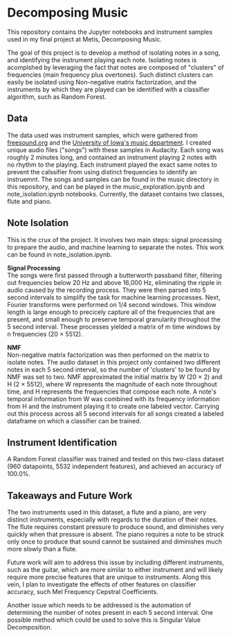 # Decomposing Music

This repository contains the Jupyter notebooks and instrument samples used in my final project at Metis, Decomposing Music.

The goal of this project is to develop a method of isolating notes in a song, and identifying the instrument playing each note. Isolating  notes is acomplshed by leveraging the fact that notes are composed of "clusters" of frequencies (main frequency plus overtones). Such distinct clusters can easily be isolated using Non-negative matrix factorization, and the instruments by which they are played can be identified with a classifier algorithm, such as Random Forest.

## Data
The data used was instrument samples, which were gathered from [freesound.org](https://www.freesound.org/) and the [University of Iowa's music department](http://theremin.music.uiowa.edu/MISpiano.html). I created unique audio files ("songs") with these samples in Audacity. Each song was roughly 2 minutes long, and contained an instrument playing 2 notes with no rhythm to the playing. Each instrument played the exact same notes to prevent the calssifier from using distinct frequencies to identify an instruemnt. The songs and samples can be found in the music directory in this repository, and can be played in the music_exploration.ipynb and note_isolation.ipynb notebooks. Currently, the dataset contains two classes, flute and piano.

## Note Isolation
This is the crux of the project. It involves two main steps: signal processing to prepare the audio, and machine learning to separate the notes. This work can be found in note_isolation.ipynb.

<b>Signal Processing</b><br>
The songs were first passed through a butterworth passband filter, filtering out frequencies below 20 Hz and above 16,000 Hz, eliminating the ripple in audio caused by the recording process. They were then parsed into 5 second intervals to simplify the task for machine learning processes. Next, Fourier transforms were performed on 1/4 second windows. This window length is large enough to precicely capture all of the frequencies that are present, and small enough to preserve temporal granularity throughout the 5 second interval. These processes yielded a matrix of m time windows by n frequencies (20 × 5512).

<b>NMF</b><br>
Non-negative matrix factorization was then performed on the matrix to isolate notes. The audio dataset in this project only contained two different notes in each 5 second interval, so the number of 'clusters' to be found by NMF was set to two. NMF approximated the initial matrix by W (20 × 2) and H (2 × 5512), where W represents the magnitude of each note throughout time, and H represents the frequencies that compose each note. A note's temporal information from W was combined with its frequency information from H and the instrument playing it to create one labeled vector. Carrying out this process across all 5 second intervals for all songs created a labeled dataframe on which a classifier can be trained.

## Instrument Identification
A Random Forest classifier was trained and tested on this two-class dataset (960 datapoints, 5532 independent features), and achieved an accuracy of 100.0%.


## Takeaways and Future Work
The two instruments used in this dataset, a flute and a piano, are very distinct instruments, especially with regards to the duration of their notes. The flute requires constant pressure to produce sound, and diminishes very quickly when that pressure is absent. The piano requires a note to be struck only once to produce that sound cannot be sustained and diminishes much more slowly than a flute.

Future work will aim to address this issue by including different instruments, such as the guitar, which are more similar to either instrument and will likely require more precise features that are unique to instruments. Along this vein, I plan to investigate the effects of other features on classifier accuracy, such Mel Frequency Cepstral Coefficients.

Another issue which needs to be addressed is the automation of determining the number of notes present in each 5 second interval. One possible method which could be used to solve this is Singular Value Decomposition.


